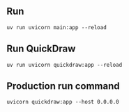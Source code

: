 

## Run
`uv run uvicorn main:app --reload`


## Run QuickDraw
`uv run uvicorn quickdraw:app --reload`


## Production run command
`uvicorn quickdraw:app --host 0.0.0.0`
